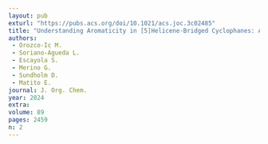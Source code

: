 ```yaml
---
layout: pub
exturl: "https://pubs.acs.org/doi/10.1021/acs.joc.3c02485"
title: "Understanding Aromaticity in [5]Helicene-Bridged Cyclophanes: A Comprehensive Study"
authors:
 - Orozco-Ic M.
 - Soriano-Agueda L.
 - Escayola S.
 - Merino G.
 - Sundholm D.
 - Matito E.
journal: J. Org. Chem.
year: 2024
extra: 
volume: 89
pages: 2459
n: 2
---
```

